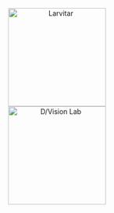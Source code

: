 <div style="text-align: center;">
    <img src="https://assets.pokemon.com/assets/cms2/img/pokedex/full/246.png" alt="Larvitar" height="200" />
</div>

<div style="text-align: center;">
    <img src="https://press.r1-it.storage.cloud.it/logo_trasparent.png" alt="D/Vision Lab" height="200" />
</div>
